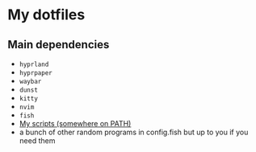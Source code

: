 # My dotfiles

## Main dependencies
- `hyprland`
- `hyprpaper`
- `waybar`
- `dunst`
- `kitty`
- `nvim`
- `fish`
- [My scripts (somewhere on PATH)](https://github.com/TomLonergan03/scripts)
- a bunch of other random programs in config.fish but up to you if you need them